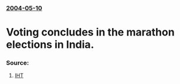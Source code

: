 ### [2004-05-10](/news/2004/05/10/index.md)

#  Voting concludes in the marathon elections in India. 




### Source:

1. [IHT](http://www.iht.com/articles/519230.html)
